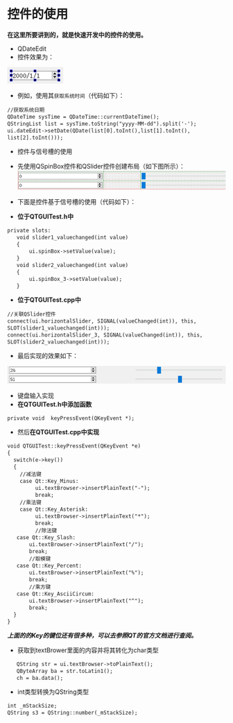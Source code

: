 # 控件的使用
**在这里所要讲到的，就是快速开发中的控件的使用。**

+ QDateEdit
 + 控件效果为：

 ![](./image/dateEdit.png)

 + 例如，使用其`获取系统时间`（代码如下）：

 ```
 //获取系统日期
 QDateTime sysTime = QDateTime::currentDateTime();
 QStringList list = sysTime.toString("yyyy-MM-dd").split('-');
 ui.dateEdit->setDate(QDate(list[0].toInt(),list[1].toInt(), list[2].toInt()));
 ```

+ 控件与信号槽的使用
 + 先使用QSpinBox控件和QSlider控件创建布局（如下图所示）：
 ![](./image/SpinBox.png)
 + 下面是控件基于信号槽的使用（代码如下）：

 + **位于QTGUITest.h中**

 ```
 private slots:
	void slider1_valuechanged(int value)
	{
		ui.spinBox->setValue(value);
	}
	void slider2_valuechanged(int value)
	{
		ui.spinBox_3->setValue(value);
	}
 ```

 + **位于QTGUITest.cpp中**

 ```
 //关联QSlider控件
 connect(ui.horizontalSlider, SIGNAL(valueChanged(int)), this, SLOT(slider1_valuechanged(int)));
 connect(ui.horizontalSlider_3, SIGNAL(valueChanged(int)), this, SLOT(slider2_valuechanged(int)));
 ```

 + 最后实现的效果如下：

 ![](./image/QSpinBoxFinish.png)

 + 键盘输入实现
 + **在QTGUITest.h中添加函数**

 ```
 private void  keyPressEvent(QKeyEvent *);
 ```

 + 然后**在QTGUITest.cpp中实现**

 ```
 void QTGUITest::keyPressEvent(QKeyEvent *e)
 {
   switch(e->key())
   {
     //减法键
     case Qt::Key_Minus:
          ui.textBrowser->insertPlainText("-");
          break;
     //乘法键
     case Qt::Key_Asterisk:
          ui.textBrowser->insertPlainText("*");
          break;
          //除法键
  	case Qt::Key_Slash:
  		ui.textBrowser->insertPlainText("/");
  		break;
  		//取模键
  	case Qt::Key_Percent:
  		ui.textBrowser->insertPlainText("%");
  		break;
  		//乘方键
  	case Qt::Key_AsciiCircum:
  		ui.textBrowser->insertPlainText("^");
  		break;
   }
 }
 ```

 ***上面的的Key的键位还有很多种，可以去参照QT的官方文档进行查阅。***

 + 获取到textBrower里面的内容并将其转化为char类型

 ```
	QString str = ui.textBrowser->toPlainText();
	QByteArray ba = str.toLatin1();
	ch = ba.data();
 ```

 + int类型转换为QString类型

 ```
 int _mStackSize;
 QString s3 = QString::number(_mStackSize);
 ```
